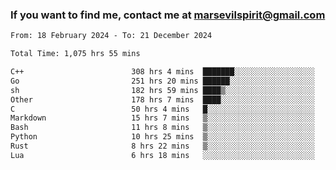 ### If you want to find me, contact me at marsevilspirit@gmail.com

<!--
**marsevilspirit/marsevilspirit** is a ✨ _special_ ✨ repository because its `README.md` (this file) appears on your GitHub profile.

Here are some ideas to get you started:

- 🔭 I’m currently working on ...
- 🌱 I’m currently learning ...
- 👯 I’m looking to collaborate on ...
- 🤔 I’m looking for help with ...
- 💬 Ask me about ...
- 📫 How to reach me: ...
- 😄 Pronouns: ...
- ⚡ Fun fact: ...
-->
<!--START_SECTION:waka-->

```txt
From: 18 February 2024 - To: 21 December 2024

Total Time: 1,075 hrs 55 mins

C++                        308 hrs 4 mins  ███████░░░░░░░░░░░░░░░░░░   28.63 %
Go                         251 hrs 20 mins ██████░░░░░░░░░░░░░░░░░░░   23.36 %
sh                         182 hrs 59 mins ████▒░░░░░░░░░░░░░░░░░░░░   17.01 %
Other                      178 hrs 7 mins  ████░░░░░░░░░░░░░░░░░░░░░   16.55 %
C                          50 hrs 4 mins   █░░░░░░░░░░░░░░░░░░░░░░░░   04.65 %
Markdown                   15 hrs 7 mins   ▒░░░░░░░░░░░░░░░░░░░░░░░░   01.41 %
Bash                       11 hrs 8 mins   ▒░░░░░░░░░░░░░░░░░░░░░░░░   01.04 %
Python                     10 hrs 25 mins  ▒░░░░░░░░░░░░░░░░░░░░░░░░   00.97 %
Rust                       8 hrs 22 mins   ▒░░░░░░░░░░░░░░░░░░░░░░░░   00.78 %
Lua                        6 hrs 18 mins   ░░░░░░░░░░░░░░░░░░░░░░░░░   00.59 %
```

<!--END_SECTION:waka-->
